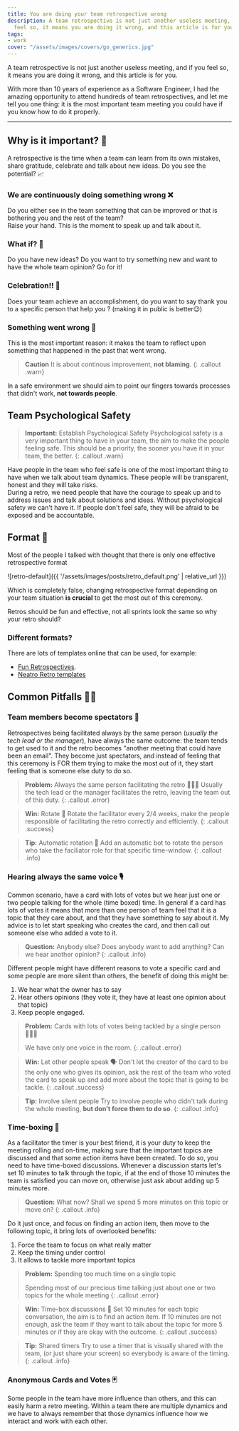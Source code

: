 ```yaml
---
title: You are doing your team retrospective wrong
description: A team retrospective is not just another useless meeting, and if you
  feel so, it means you are doing it wrong, and this article is for you.
tags:
- work
cover: "/assets/images/covers/go_generics.jpg"
---
```



A team retrospective is not just another useless meeting, and if you feel so, it means you are doing it wrong, and this article is for you.

With more than 10 years of experience as a Software Engineer, I had the amazing opportunity to attend hundreds of team retrospectives, and let me tell you one thing: it is the most important team meeting you could have if you know how to do it properly.

---

## Why is it important? 🎩

A retrospective is the time when a team can learn from its own mistakes, share gratitude, celebrate and talk about new ideas. Do you see the potential? 📈

### We are continuously doing something wrong ❌

Do you either see in the team something that can be improved or that is bothering you and the rest of the team?   
Raise your hand. This is the moment to speak up and talk about it.

### What if? 🤔

Do you have new ideas? Do you want to try something new and want to have the whole team opinion? Go for it!

### Celebration!! 🥳

Does your team achieve an accomplishment, do you want to say thank you to a specific person that help you ? (making it in public is better😉)

### Something went wrong 🙅

This is the most important reason: it makes the team to reflect upon something that happened in the past that went wrong.

> **Caution**
> It is about continous improvement, **not blaming**.
{: .callout .warn}

In a safe environment we should aim to point our fingers towards processes that didn't work, **not towards people**.


## Team Psychological Safety

> **Important:** Establish Psychological Safety
> Psychological safety is a very important thing to have in your team, the aim to make the people feeling safe. This should be a priority, the sooner you have it in your team, the better.
{: .callout .warn}

Have people in the team who feel safe is one of the most important thing to have when we talk about team dynamics. These people will be transparent, honest and they will take risks.   
During a retro, we need people that have the courage to speak up and to address issues and talk about solutions and ideas. Without psychological safety we can't have it. If people don't feel safe, they will be afraid to be exposed and be accountable.

## Format 👾

Most of the people I talked with thought that there is only one effective retrospective format

![retro-default]({{ '/assets/images/posts/retro_default.png' | relative_url }})

Which is completely false, changing retrospective format depending on your team situation **is crucial** to get the most out of this ceremony.

Retros should be fun and effective, not all sprints look the same so why your retro should?

### Different formats?

There are lots of templates online that can be used, for example:
* [Fun Retrospectives](https://www.funretrospectives.com/category/retrospective/).
* [Neatro Retro templates](https://www.neatro.io/retrospective-templates/)


## Common Pitfalls 👎🏻

### Team members become spectators 🥱

Retrospectives being facilitated always by the same person (_usually the tech lead or the manager_), have always the same outcome: the team tends to get used to it and the retro becomes "another meeting that could have been an email".  They become just spectators, and instead of feeling that this ceremony is FOR them trying to make the most out of it, they start feeling that is someone else duty to do so.

> **Problem:** Always the same person facilitating the retro 🙅🏼‍♂️
> Usually the tech lead or the manager facilitates the retro, leaving the team out of this duty.
{: .callout .error}

> **Win:** Rotate 🔁
> Rotate the facilitator every 2/4 weeks, make the people responsible of facilitating the retro correctly and efficiently.
{: .callout .success}

> **Tip:** Automatic rotation 🤖
> Add an automatic bot to rotate the person who take the faciliator role for that specific time-window.
{: .callout .info}

### Hearing always the same voice 🎙️

Common scenario, have a card with lots of votes but we hear just one or two people talking for the whole (time boxed) time. In general if a card has lots of votes it means that more than one person of team feel that it is a topic that they care about, and that they have something to say about it. My advice is to let start speaking who creates the card, and then call out someone else who added a vote to it. 

> **Question:** Anybody else?
> Does anybody want to add anything? Can we hear another opinion?
{: .callout .info}

Different people might have different reasons to vote a specific card and some people are more silent than others, the benefit of doing this might be:
1. We hear what the owner has to say
2. Hear others opinions (they vote it, they have at least one opinion about that topic)
3. Keep people engaged.

> **Problem:** Cards with lots of votes being tackled by a single person 🙅🏼‍♂️
>
> We have only one voice in the room.
{: .callout .error}

> **Win:** Let other people speak 🗣️
> Don't let the creator of the card to be the only one who gives its opinion, ask the rest of the team who voted the card to speak up and add more about the topic that is going to be tackle.
{: .callout .success}

> **Tip:** Involve silent people
> Try to involve people who didn't talk during the whole meeting, **but don't force them to do so**.
{: .callout .info}

### Time-boxing 🍅

As a facilitator the timer is your best friend, it is your duty to keep the meeting rolling and on-time, making sure that the important topics are discussed and that some action items have been created. To do so, you need to have time-boxed discussions.
Whenever a discussion starts let's set 10 minutes to talk through the topic, if at the end of those 10 minutes the team is satisfied you can move on, otherwise just ask about adding up 5 minutes more.

> **Question:** What now?
> Shall we spend 5 more minutes on this topic or move on?
{: .callout .info}

Do it just once, and focus on finding an action item, then move to the following topic, it bring lots of overlooked benefits:
1. Force the team to focus on what really matter
2. Keep the timing under control
3. It allows to tackle more important topics

> **Problem:** Spending too much time on a single topic
>
> Spending most of our precious time talking just about one or two topics for the whole meeting
{: .callout .error}

> **Win:** Time-box discussions 🍅
> Set 10 minutes for each topic conversation, the aim is to find an action item.
> If 10 minutes are not enough, ask the team if they want to talk about the topic for more 5 minutes or if they are okay with the outcome.
{: .callout .success}

> **Tip:** Shared timers
> Try to use a timer that is visually shared with the team, (or just share your screen) so everybody is aware of the timing.
{: .callout .info}

### Anonymous Cards and Votes 🃏

Some people in the team have more influence than others, and this can easily harm a retro meeting. Within a team there are multiple dynamics and we have to always remember that those dynamics influence how we interact and work with each other.







